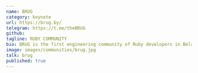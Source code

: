 ```yaml
---
name: BRUG
category: keynote
url: https://brug.by/
telegram: https://t.me/theBRUG
github:
tagline: RUBY COMMUNITY
bio: BRUG is the first engineering community of Ruby developers in Belarus founded by local enthusiasts in 2010. Today, the community has 2000+ people who code in Ruby, Elixir, Go, Python, and other related languages.
image: images/communities/brug.jpg
talk: brug
published: true
---
```

